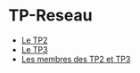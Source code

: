 # TP-Reseau

- [Le TP2](TP2/tp2.md)
- [Le TP3](TP3/rendu.md)
- [Les membres des TP2 et TP3](members)